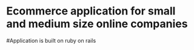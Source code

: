 # Ecommerce application for small and medium size online companies
#Application is built on ruby on rails

